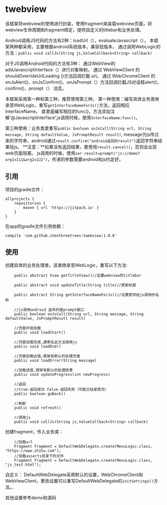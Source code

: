 # twebview

该框架将webview的使用进行封装，使用fragment来装载webview页面，将webview生命周期和fragment绑定，提供自定义的titlebar和业务处理。

Android调用JS代码的方法有2种：loadUrl（），evaluateJavascript（）。
本框架两种都采用，主要根据android系统版本，兼容低版本，
通过调用WebLogic的方法：`public void callJs(String js,ValueCallback<String> callback)`

对于JS调用Android代码的方法有3种：
通过WebView的addJavascriptInterface（）进行对象映射。
通过 WebViewClient 的shouldOverrideUrlLoading ()方法回调拦截 url。
通过 WebChromeClient 的onJsAlert()、onJsConfirm()、onJsPrompt（）方法回调拦截JS对话框alert()、confirm()、prompt（） 消息。

本框架采用第一种和第三种，推荐使用第三种。
第一种使用：编写具体业务类继承至WebLogic，重写`getInterfaceNameForJs()`方法，返回相应InterfaceName。
类里面编写相应的func()，方法添加注解'@JavascriptInterface',js调用时候，使用`InterfaceName:func()`。

第三种使用：业务类里重写`public boolean onJsCall(String url, String message, String defaultValue, JsPromptResult result)`,
message为js传过来的字符串，android通过`result.confirm("android返回的result")`返回字符串结果给js。
**注意：**如果没有返回结果，要使用`result.cancel()`，否则会出现web页面阻塞。
js调用的时候，使用`var result=prompt("js://demo?arg1=111&arg2=222")`，传递的参数需要android和js约定好。

## 引用

项目的gradle文件：
```
allprojects {
    repositories {
        maven { url 'https://jitpack.io' }
    }
}
```
在app的gradle文件引用依赖：
```
compile 'com.github.chenthreetrees:twebview:1.0.0'
```

## 使用

创建具体的业务处理类，该类继承至WebLogic，重写以下方法:
```
    public abstract View getTitleView()//设置webview的titlebar

    public abstract void updateTitle(String title)//更新标题

    public abstract String getInterfaceNameForJs()//设置提供给js调用的名称

    //js调用android 监听的是prompt接口
    public boolean onJsCall(String url, String message, String defaultValue, JsPromptResult result)

    //页面开始加载
    public void loadStart()

    //页面加载完成,通常在此方法调用js
    public void loadEnd()

    //页面加载出错,框架有默认的处理页面
    public void loadError(String message)

    //加载进度,框架有默认的处理效果
    public void updateProgress(int newProgress)

    //返回
    //true-返回成功 false-返回失败（可能已经是首页）
    public boolean goBack()

    //刷新
    public void refresh()

    //调用js
    public void callJs(String js,ValueCallback<String> callback)

```

创建fragment，传入业务类：
```
    //加载url
    Fragment fragment = DefaultWebDelegate.create(MenuLogic.class, "https://www.zhihu.com");
    //加载asserts目录下的文件
    Fragment fragment = DefaultWebDelegate.create(MenuLogic.class, "js_test.html");
```

自定义：
DefaultWebDelegate采用默认的设置，WebChromeClient和WebViewClient，更改设置可以重写DefaultWebDelegate的`initSettings()`方法。、

其他设置参考demo和源码

